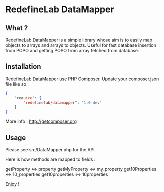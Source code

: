 RedefineLab DataMapper
======================

What ?
------

RedefineLab DataMapper is a simple library whose aim is to easily map objects
to arrays and arrays to objects. Useful for fast database insertion from POPO
and getting POPO from array fetched from database.

Installation
------------

RedefineLab DataMapper use PHP Composer.
Update your composer.json file like so :

```json
{
    "require": {
        "redefinelab/datamapper": "1.0-dev"
    }
}
```

More info : http://getcomposer.org

Usage
-----

Please see src/DataMapper.php for the API.

Here is how methods are mapped to fields :

getProperty <=> property
getMyProperty <=> my_property
get10Properties <=> 10_properties
get10properties <=> 10properties

Enjoy !